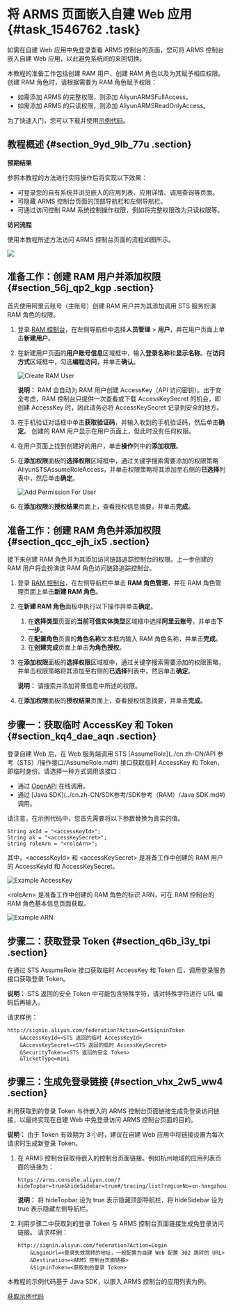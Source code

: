 # 将 ARMS 页面嵌入自建 Web 应用 {#task_1546762 .task}

如需在自建 Web 应用中免登录查看 ARMS 控制台的页面，您可将 ARMS 控制台嵌入自建 Web 应用，以此避免系统间的来回切换。

本教程的准备工作包括创建 RAM 用户、创建 RAM 角色以及为其赋予相应权限。创建 RAM 角色时，请根据需要为 RAM 角色赋予权限：

-   如需添加 ARMS 的完整权限，则添加 AliyunARMSFullAccess。
-   如需添加 ARMS 的只读权限，则添加 AliyunARMSReadOnlyAccess。

为了快速入门，您可以下载并使用[示例代码](https://aliware-images.oss-cn-hangzhou.aliyuncs.com/arms/embedPage.zip)。

## 教程概述 {#section_9yd_9lb_77u .section}

**预期结果**

参照本教程的方法进行实际操作后将实现以下效果：

-   可登录您的自有系统并浏览嵌入的应用列表、应用详情、调用查询等页面。
-   可隐藏 ARMS 控制台页面的顶部导航栏和左侧导航栏。
-   可通过访问控制 RAM 系统控制操作权限，例如将完整权限改为只读权限等。

**访问流程**

使用本教程所述方法访问 ARMS 控制台页面的流程如图所示。

![](http://static-aliyun-doc.oss-cn-hangzhou.aliyuncs.com/assets/img/1227554/156507134154445_zh-CN.png)

## 准备工作：创建 RAM 用户并添加权限 {#section_56j_qp2_kgp .section}

首先使用阿里云账号（主账号）创建 RAM 用户并为其添加调用 STS 服务扮演 RAM 角色的权限。

1.  登录 [RAM 控制台](http://ram.console.aliyun.com)，在左侧导航栏中选择**人员管理** \> **用户**，并在用户页面上单击**新建用户**。
2.  在新建用户页面的**用户账号信息**区域框中，输入**登录名称**和**显示名称**。在**访问方式**区域框中，勾选**编程访问**，并单击**确认**。 

    ![Create RAM User](http://static-aliyun-doc.oss-cn-hangzhou.aliyuncs.com/assets/img/1135134/156507134154440_zh-CN.png)

    **说明：** RAM 会自动为 RAM 用户创建 AccessKey（API 访问密钥）。出于安全考虑，RAM 控制台只提供一次查看或下载 AccessKeySecret 的机会，即创建 AccessKey 时，因此请务必将 AccessKeySecret 记录到安全的地方。

3.  在手机验证对话框中单击**获取验证码**，并输入收到的手机验证码，然后单击**确定**。 创建的 RAM 用户显示在用户页面上，但此时没有任何权限。
4.  在用户页面上找到创建好的用户，单击**操作**列中的**添加权限**。
5.  在**添加权限**面板的**选择权限**区域框中，通过关键字搜索需要添加的权限策略 AliyunSTSAssumeRoleAccess，并单击权限策略将其添加至右侧的**已选择**列表中，然后单击**确定**。 

    ![Add Permission For User](http://static-aliyun-doc.oss-cn-hangzhou.aliyuncs.com/assets/img/1135134/156507134254441_zh-CN.png)

6.  在**添加权限**的**授权结果**页面上，查看授权信息摘要，并单击**完成**。

## 准备工作：创建 RAM 角色并添加权限 {#section_qcc_ejh_ix5 .section}

接下来创建 RAM 角色并为其添加访问链路追踪控制台的权限。上一步创建的 RAM 用户将会扮演该 RAM 角色访问链路追踪控制台。

1.  登录 [RAM 控制台](http://ram.console.aliyun.com)，在左侧导航栏中单击 **RAM 角色管理**，并在 RAM 角色管理页面上单击**新建 RAM 角色**。
2.  在**新建 RAM 角色**面板中执行以下操作并单击**确定**。 
    1.  在**选择类型**页面的**当前可信实体类型**区域框中选择**阿里云账号**，并单击**下一步**。
    2.  在**配置角色**页面的**角色名称**文本框内输入 RAM 角色名称，并单击**完成**。
    3.  在**创建完成**页面上单击**为角色授权**。
3.  在**添加权限**面板的**选择权限**区域框中，通过关键字搜索需要添加的权限策略，并单击权限策略将其添加至右侧的**已选择**列表中，然后单击**确定**。 

    **说明：** 请搜索并添加背景信息中所述的权限。

4.  在**添加权限**面板的**授权结果**页面上，查看授权信息摘要，并单击**完成**。

## 步骤一：获取临时 AccessKey 和 Token {#section_kq4_dae_aqn .section}

登录自建 Web 后，在 Web 服务端调用 STS [AssumeRole](../cn.zh-CN/API 参考（STS）/操作接口/AssumeRole.md#) 接口获取临时 AccessKey 和 Token，即临时身份。请选择一种方式调用该接口：

-   通过 [OpenAPI](https://api.aliyun.com/#/?product=Sts&api=AssumeRole) 在线调用。
-   通过 [Java SDK](../cn.zh-CN/SDK参考/SDK参考（RAM）/Java SDK.md#) 调用。

请注意，在示例代码中，您首先需要将以下参数替换为真实的值。

``` {#d7e836}
String akId = "<accessKeyId>";
String ak = "<accessKeySecret>";
String roleArn = "<roleArn>";
```

其中，<accessKeyId\> 和 <accessKeySecret\> 是准备工作中创建的 RAM 用户的 AccessKeyId 和 AccessKeySecret。

![Example AccessKey](http://static-aliyun-doc.oss-cn-hangzhou.aliyuncs.com/assets/img/1135134/156507134254442_zh-CN.png)

<roleArn\> 是准备工作中创建的 RAM 角色的标识 ARN，可在 RAM 控制台的 RAM 角色基本信息页面获取。

![Example ARN](http://static-aliyun-doc.oss-cn-hangzhou.aliyuncs.com/assets/img/1135134/156507134254443_zh-CN.png)

## 步骤二：获取登录 Token {#section_q6b_i3y_tpi .section}

在通过 STS AssumeRole 接口获取临时 AccessKey 和 Token 后，调用登录服务接口获取登录 Token。

**说明：** STS 返回的安全 Token 中可能包含特殊字符，请对特殊字符进行 URL 编码后再输入。

请求样例：

``` {#d7e869}
http://signin.aliyun.com/federation?Action=GetSigninToken
    &AccessKeyId=<STS 返回的临时 AccessKeyId>
    &AccessKeySecret=<STS 返回的临时 AccessKeySecret>
    &SecurityToken=<STS 返回的安全 Token>
    &TicketType=mini
```

## 步骤三：生成免登录链接 {#section_vhx_2w5_ww4 .section}

利用获取到的登录 Token 与待嵌入的 ARMS 控制台页面链接生成免登录访问链接，以最终实现在自建 Web 中免登录访问 ARMS 控制台页面的目的。

**说明：** 由于 Token 有效期为 3 小时，建议在自建 Web 应用中将链接设置为每次请求时生成新登录 Token。

1.  在 ARMS 控制台获取待嵌入的控制台页面链接。例如杭州地域的应用列表页面的链接为： 

    ``` {#codeblock_ldy_6ue_8u2}
    https://arms.console.aliyun.com/?hideTopbar=true&hideSidebar=true#/tracing/list?regionNo=cn-hangzhou
    ```

    **说明：** 将 hideTopbar 设为 true 表示隐藏顶部导航栏，将 hideSidebar 设为 true 表示隐藏左侧导航栏。

2.  利用步骤二中获取到的登录 Token 与 ARMS 控制台页面链接生成免登录访问链接。 请求样例： 

    ``` {#codeblock_wxo_dxy_09j}
    http://signin.aliyun.com/federation?Action=Login
        &LoginUrl=<登录失效跳转的地址，一般配置为自建 Web 配置 302 跳转的 URL>
        &Destination=<ARMS 控制台页面链接>
        &SigninToken=<获取到的登录 Token>
    ```


本教程的示例代码基于 Java SDK，以嵌入 ARMS 控制台的应用列表为例。

[获取示例代码](https://aliware-images.oss-cn-hangzhou.aliyuncs.com/arms/embedPage.zip)

